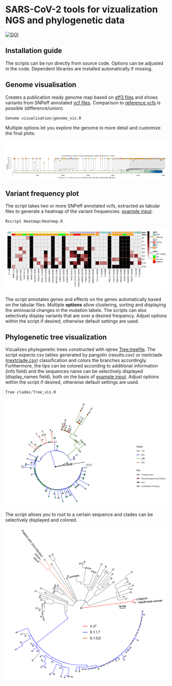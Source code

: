 # SARS-CoV-2 tools for vizualization NGS and phylogenetic data

[![DOI](https://zenodo.org/badge/336032336.svg)](https://zenodo.org/badge/latestdoi/336032336)


## Installation guide

The scripts can be run directly from source code. Options can be adjusted in the code. Dependent libraries are installed automatically if missing.

## Genome visualisation

Creates a publication ready genome map based on [gff3 files](https://github.com/jonas-fuchs/SARS-CoV-2-analyses/tree/main/Genome%20visualisation/sequence.gff3) and shows variants from SNPeff annotated [vcf files](https://github.com/jonas-fuchs/SARS-CoV-2-analyses/tree/main/Genome%20visualisation/test.vcf). Comparison to [reference vcfs](https://github.com/jonas-fuchs/SARS-CoV-2-analyses/tree/main/Genome%20visualisation/ref.vcf) is possible (difference/union).

```R
Genome visualisation/genome_vis.R
```

Multiple options let you explore the genome in more detail and customize the final plots:

![Example output](https://raw.githubusercontent.com/jonas-fuchs/SARS-CoV-2-analyses/main/Genome%20visualisation/gif.gif)


## Variant frequency plot

The script takes two or more SNPeff annotated vcfs, extracted as tabular files to generate a heatmap of the variant frequencies: [example input](https://github.com/jonas-fuchs/SARS-CoV-2-analyses/tree/main/Heatmap/example_input.rar). 

```R
Rscript Heatmap/Heatmap.R
```

![Example output](https://raw.githubusercontent.com/jonas-fuchs/SARS-CoV-2-analyses/main/Heatmap/Heatmap.png)

The script annotates genes and effects on the genes automatically based on the tabular files. Multiple **options** allow clustering, sorting and displaying the aminoacid changes in the mutation labels. The scripts can also selectively display variants that are over a desired frequency. Adjust options within the script if desired, otherwise default settings are used.

## Phylogenetic tree visualization

Vizualizes phylogenetic trees constructed with iqtree [Tree.treefile](https://github.com/jonas-fuchs/SARS-CoV-2-analyses/tree/main/Tree%20clades/Tree.treefile). The script expects csv tables generated by pangolin (results.csv) or nextclade ([nextclade.csv](https://github.com/jonas-fuchs/SARS-CoV-2-analyses/tree/main/Tree%20clades/nextclade.csv)) classification and colors the branches accordingly. Furthermore, the tips can be colored according to additional information (info field) and the sequences name can be selectively displayed (display_names field), both on the basis of [example input](https://github.com/jonas-fuchs/SARS-CoV-2-analyses/tree/main/Tree%20clades/Metadata.xlsx).
Adjust options within the script if desired, otherwise default settings are used.

```R
Tree clades/Tree_vis.R
```

![Example output](https://raw.githubusercontent.com/jonas-fuchs/SARS-CoV-2-analyses/main/Tree%20clades/Phylogenetic_tree_1.png)

The script allows you to root to a certain sequence and clades can be selectively displayed and colored.

![Example output](https://raw.githubusercontent.com/jonas-fuchs/SARS-CoV-2-analyses/main/Tree%20clades/Phylogenetic_tree_2.png)

